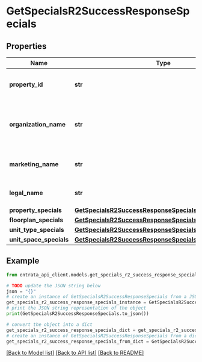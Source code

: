 # GetSpecialsR2SuccessResponseSpecials


## Properties

Name | Type | Description | Notes
------------ | ------------- | ------------- | -------------
**property_id** | **str** | The unique identifier for the property. | 
**organization_name** | **str** | The name of the organization associated with the property. | 
**marketing_name** | **str** | The marketing name of the property. | 
**legal_name** | **str** | The legal name of the property. | 
**property_specials** | [**GetSpecialsR2SuccessResponseSpecialsPropertySpecials**](GetSpecialsR2SuccessResponseSpecialsPropertySpecials.md) |  | 
**floorplan_specials** | [**GetSpecialsR2SuccessResponseSpecialsFloorplanSpecials**](GetSpecialsR2SuccessResponseSpecialsFloorplanSpecials.md) |  | 
**unit_type_specials** | [**GetSpecialsR2SuccessResponseSpecialsUnitTypeSpecials**](GetSpecialsR2SuccessResponseSpecialsUnitTypeSpecials.md) |  | 
**unit_space_specials** | [**GetSpecialsR2SuccessResponseSpecialsUnitSpaceSpecials**](GetSpecialsR2SuccessResponseSpecialsUnitSpaceSpecials.md) |  | 

## Example

```python
from entrata_api_client.models.get_specials_r2_success_response_specials import GetSpecialsR2SuccessResponseSpecials

# TODO update the JSON string below
json = "{}"
# create an instance of GetSpecialsR2SuccessResponseSpecials from a JSON string
get_specials_r2_success_response_specials_instance = GetSpecialsR2SuccessResponseSpecials.from_json(json)
# print the JSON string representation of the object
print(GetSpecialsR2SuccessResponseSpecials.to_json())

# convert the object into a dict
get_specials_r2_success_response_specials_dict = get_specials_r2_success_response_specials_instance.to_dict()
# create an instance of GetSpecialsR2SuccessResponseSpecials from a dict
get_specials_r2_success_response_specials_from_dict = GetSpecialsR2SuccessResponseSpecials.from_dict(get_specials_r2_success_response_specials_dict)
```
[[Back to Model list]](../README.md#documentation-for-models) [[Back to API list]](../README.md#documentation-for-api-endpoints) [[Back to README]](../README.md)


